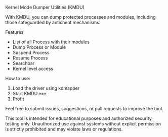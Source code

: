 Kernel Mode Dumper Utilities (KMDU)

With KMDU, you can dump protected processes and modules, including those safeguarded by anticheat mechanisms.

Features:
- List of all Process with their modules
- Dump Process or Module
- Suspend Process
- Resume Process
- Searchbar
- Kernel level access

How to use:
1. Load the driver using kdmapper
2. Start KMDU.exe
3. Profit

Feel free to submit issues, suggestions, or pull requests to improve the tool.

This tool is intended for educational purposes and authorized security testing only. Unauthorized use against systems without explicit permission is strictly prohibited and may violate laws or regulations.

